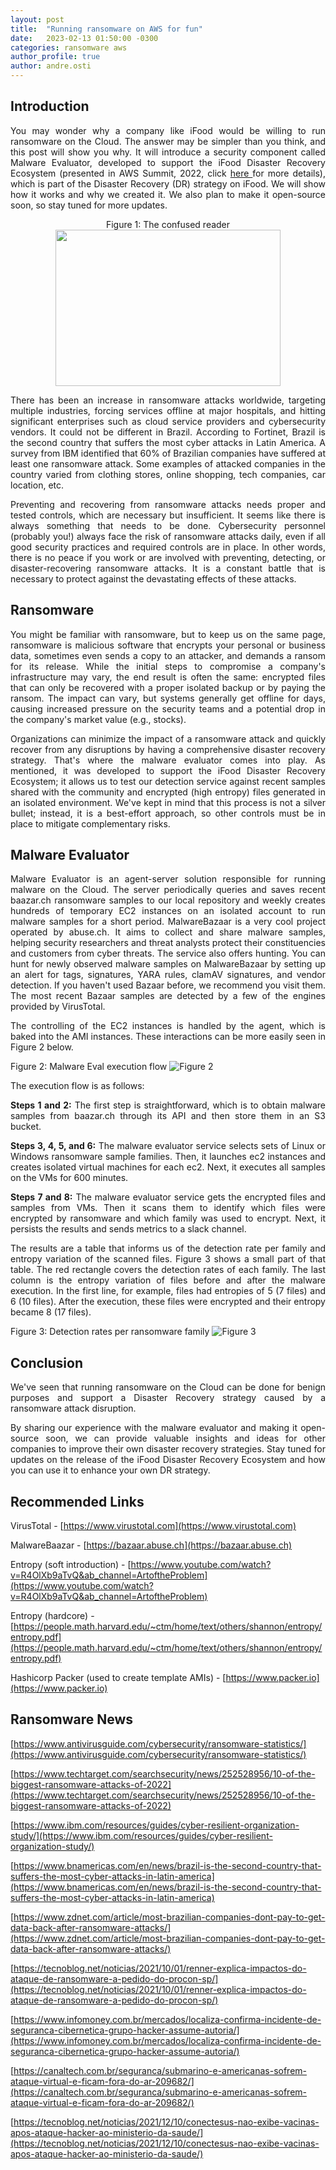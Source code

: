 ```yaml
---
layout: post
title:  "Running ransomware on AWS for fun"
date:   2023-02-13 01:50:00 -0300
categories: ransomware aws
author_profile: true
author: andre.osti
---
```


## Introduction
<p style="text-align: justify;">
You may wonder why a company like iFood would be willing to run ransomware on the Cloud. The answer may be simpler than you think, and this post will show you why. It will introduce a security component called Malware Evaluator, developed to support the iFood Disaster Recovery Ecosystem (presented in AWS Summit, 2022, click <a href="https://aws.amazon.com/pt/events/summits/sao-paulo/agenda/?amer-summit-card.sort-by=item.additionalFields.startDateTime&amer-summit-card.sort-order=asc&awsf.amer-summit-day=*all&awsf.amer-summit-session=*all&awsf.amer-summit-level=*all&awsf.amer-summit-category=*all&awsf.amer-summit-customer-persona=*all&amer-summit-card.q=ifood&amer-summit-card.q_operator=AND">here </a> for more details), which is part of the Disaster Recovery (DR) strategy on iFood. We will show how it works and why we created it. We also plan to make it open-source soon, so stay tuned for more updates.
</p>


<p align="center">
  Figure 1: The confused reader
  <img width="360" height="250" src="/assets/sec-eng/img/catwhy.jpeg">
</p>

<p style="text-align: justify;">
There has been an increase in ransomware attacks worldwide, targeting multiple industries, forcing services offline at major hospitals, and hitting significant enterprises such as cloud service providers and cybersecurity vendors. It could not be different in Brazil. According to Fortinet, Brazil is the second country that suffers the most cyber attacks in Latin America. A survey from IBM identified that 60% of Brazilian companies have suffered at least one ransomware attack. Some examples of attacked companies in the country varied from clothing stores, online shopping, tech companies, car location, etc. 
</p>

<p style="text-align: justify;">
Preventing and recovering from ransomware attacks needs proper and tested controls, which are necessary but insufficient. It seems like there is always something that needs to be done. Cybersecurity personnel (probably you!) always face the risk of ransomware attacks daily, even if all good security practices and required controls are in place. In other words, there is no peace if you work or are involved with preventing, detecting, or disaster-recovering ransomware attacks. It is a constant battle that is necessary to protect against the devastating effects of these attacks.
</p>

## Ransomware

<p style="text-align: justify;">
You might be familiar with ransomware, but to keep us on the same page, ransomware is malicious software that encrypts your personal or business data, sometimes even sends a copy to an attacker, and demands a ransom for its release. While the initial steps to compromise a company's infrastructure may vary, the end result is often the same: encrypted files that can only be recovered with a proper isolated backup or by paying the ransom. The impact can vary, but systems generally get offline for days, causing increased pressure on the security teams and a potential drop in the company's market value (e.g., stocks). 
</p>

<p style="text-align: justify;">
Organizations can minimize the impact of a ransomware attack and quickly recover from any disruptions by having a comprehensive disaster recovery strategy. That's where the malware evaluator comes into play. As mentioned, it was developed to support the iFood Disaster Recovery Ecosystem; it allows us to test our detection service against recent samples shared with the community and encrypted (high entropy) files generated in an isolated environment. We've kept in mind that this process is not a silver bullet; instead, it is a best-effort approach, so other controls must be in place to mitigate complementary risks.
</p>

## Malware Evaluator    

<p style="text-align: justify;">
Malware Evaluator is an agent-server solution responsible for running malware on the Cloud. The server periodically queries and saves recent baazar.ch ransomware samples to our local repository and weekly creates hundreds of temporary EC2 instances on an isolated account to run malware samples for a short period. MalwareBazaar is a very cool project operated by abuse.ch. It aims to collect and share malware samples, helping security researchers and threat analysts protect their constituencies and customers from cyber threats. The service also offers hunting. You can hunt for newly observed malware samples on MalwareBazaar by setting up an alert for tags, signatures, YARA rules, clamAV signatures, and vendor detection. If you haven't used Bazaar before, we recommend you visit them. The most recent Bazaar samples are detected by a few of the engines provided by VirusTotal.
</p>

<p style="text-align: justify;">
The controlling of the EC2 instances is handled by the agent, which is baked into the AMI instances. These interactions can be more easily seen in Figure 2 below.
</p>

Figure 2: Malware Eval execution flow
![Figure 2](/assets/sec-eng/img/malware_eval_architecture-v2.png "Figure 2: Malware Eval execution flow")

The execution flow is as follows:

<p style="text-align: justify;">
<b>Steps 1 and 2:</b> The first step is straightforward, which is to obtain malware samples from baazar.ch through its API and then store them in an S3 bucket. 
</p>

<p style="text-align: justify;">
<b>Steps 3, 4, 5, and 6:</b> The malware evaluator service selects sets of Linux or Windows ransomware sample families. Then, it launches ec2 instances and creates isolated virtual machines for each ec2. Next, it executes all samples on the VMs for 600 minutes.
</p>

<p style="text-align: justify;">
<b>Steps 7 and 8:</b> The malware evaluator service gets the encrypted files and samples from VMs. Then it scans them to identify which files were encrypted by ransomware and which family was used to encrypt. Next, it persists the results and sends metrics to a slack channel. 
</p>

<p style="text-align: justify;">
The results are a table that informs us of the detection rate per family and entropy variation of the scanned files. Figure 3 shows a small part of that table. The red rectangle covers the detection rates of each family. The last column is the entropy variation of files before and after the malware execution. In the first line, for example, files had entropies of 5 (7 files) and 6 (10 files). After the execution, these files were encrypted and their entropy became 8 (17 files).
</p>

Figure 3: Detection rates per ransomware family
![Figure 3](/assets/sec-eng/img/malware_family_detection.png "Figure 3: Detection rates per ransomware family")

## Conclusion
<p style="text-align: justify;">
We've seen that running ransomware on the Cloud can be done for benign purposes and support a Disaster Recovery strategy caused by a ransomware attack disruption. 
</p>

<p style="text-align: justify;">
By sharing our experience with the malware evaluator and making it open-source soon, we can provide valuable insights and ideas for other companies to improve their own disaster recovery strategies.
Stay tuned for updates on the release of the iFood Disaster Recovery Ecosystem and how you can use it to enhance your own DR strategy.
</p>

## Recommended Links
VirusTotal - [https://www.virustotal.com](https://www.virustotal.com)

MalwareBaazar - [https://bazaar.abuse.ch](https://bazaar.abuse.ch)

Entropy (soft introduction) - [https://www.youtube.com/watch?v=R4OlXb9aTvQ&ab_channel=ArtoftheProblem](https://www.youtube.com/watch?v=R4OlXb9aTvQ&ab_channel=ArtoftheProblem)

Entropy (hardcore) - [https://people.math.harvard.edu/~ctm/home/text/others/shannon/entropy/entropy.pdf](https://people.math.harvard.edu/~ctm/home/text/others/shannon/entropy/entropy.pdf)

Hashicorp Packer (used to create template AMIs) - [https://www.packer.io](https://www.packer.io)

## Ransomware News

[https://www.antivirusguide.com/cybersecurity/ransomware-statistics/](https://www.antivirusguide.com/cybersecurity/ransomware-statistics/)

[https://www.techtarget.com/searchsecurity/news/252528956/10-of-the-biggest-ransomware-attacks-of-2022](https://www.techtarget.com/searchsecurity/news/252528956/10-of-the-biggest-ransomware-attacks-of-2022)

[https://www.ibm.com/resources/guides/cyber-resilient-organization-study/](https://www.ibm.com/resources/guides/cyber-resilient-organization-study/)

[https://www.bnamericas.com/en/news/brazil-is-the-second-country-that-suffers-the-most-cyber-attacks-in-latin-america](https://www.bnamericas.com/en/news/brazil-is-the-second-country-that-suffers-the-most-cyber-attacks-in-latin-america)

[https://www.zdnet.com/article/most-brazilian-companies-dont-pay-to-get-data-back-after-ransomware-attacks/](https://www.zdnet.com/article/most-brazilian-companies-dont-pay-to-get-data-back-after-ransomware-attacks/)

[https://tecnoblog.net/noticias/2021/10/01/renner-explica-impactos-do-ataque-de-ransomware-a-pedido-do-procon-sp/](https://tecnoblog.net/noticias/2021/10/01/renner-explica-impactos-do-ataque-de-ransomware-a-pedido-do-procon-sp/)

[https://www.infomoney.com.br/mercados/localiza-confirma-incidente-de-seguranca-cibernetica-grupo-hacker-assume-autoria/](https://www.infomoney.com.br/mercados/localiza-confirma-incidente-de-seguranca-cibernetica-grupo-hacker-assume-autoria/)

[https://canaltech.com.br/seguranca/submarino-e-americanas-sofrem-ataque-virtual-e-ficam-fora-do-ar-209682/](https://canaltech.com.br/seguranca/submarino-e-americanas-sofrem-ataque-virtual-e-ficam-fora-do-ar-209682/)

[https://tecnoblog.net/noticias/2021/12/10/conectesus-nao-exibe-vacinas-apos-ataque-hacker-ao-ministerio-da-saude/](https://tecnoblog.net/noticias/2021/12/10/conectesus-nao-exibe-vacinas-apos-ataque-hacker-ao-ministerio-da-saude/)